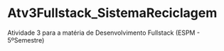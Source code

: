 # Atv3Fullstack_SistemaReciclagem
Atividade 3 para a matéria de Desenvolvimento Fullstack (ESPM - 5ºSemestre)
